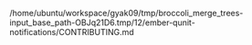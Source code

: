 /home/ubuntu/workspace/gyak09/tmp/broccoli_merge_trees-input_base_path-OBJq21D6.tmp/12/ember-qunit-notifications/CONTRIBUTING.md